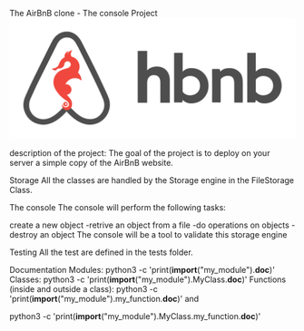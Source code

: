 The AirBnB clone - The console Project
![alt text](image.png)


description of the project:
The goal of the project is to deploy on your server a simple copy of the AirBnB website.

Storage
All the classes are handled by the Storage engine in the FileStorage Class.

The console
The console will perform the following tasks:

create a new object
    -retrive an object from a file
    -do operations on objects
    -destroy an object
The console will be a tool to validate this storage engine

Testing
All the test are defined in the tests folder.

Documentation
Modules:
python3 -c 'print(__import__("my_module").__doc__)'
Classes:
python3 -c 'print(__import__("my_module").MyClass.__doc__)'
Functions (inside and outside a class):
python3 -c 'print(__import__("my_module").my_function.__doc__)'
and

python3 -c 'print(__import__("my_module").MyClass.my_function.__doc__)'